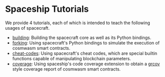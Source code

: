 # Spaceship Tutorials

We provide 4 tutorials, each of which is intended to teach the following usages of spacecraft.

- [building](./building/): Building the spacecraft core as well as its Python bindings.
- [forking](./forking/): Using spacecraft's Python bindings to simulate the execution of cosmwasm smart contracts.
- [cheat-codes](./cheat-codes/): Using spacecraft's cheat codes, which are special builtin functions capable of manipulating blockchain parameters.
- [coverage](./coverage/): Using spaceship's code coverage extension to obtain a [grcov](https://github.com/mozilla/grcov) style coverage report of cosmwasm smart contracts.
